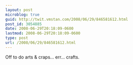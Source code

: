 ```yaml
---
layout: post
microblog: true
guid: http://twit.vmstan.com/2008/06/29/846581612.html
post_id: 3054885
date: 2008-06-29T20:18:09-0600
lastmod: 2008-06-29T20:18:09-0600
type: post
url: /2008/06/29/846581612.html
---
```

Off to do arts & craps... err... crafts.
